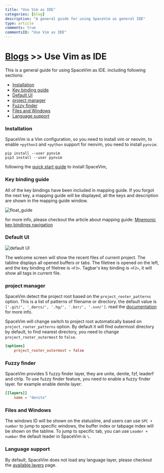 ```yaml
---
title: "Use Vim as IDE"
categories: [blog]
description: "A general guide for using SpaceVim as general IDE"
type: article
comments: true
commentsID: "Use Vim as IDE"
---
```


# [Blogs](../blog/) >> Use Vim as IDE

This is a general guide for using SpaceVim as IDE. including following sections:

<!-- vim-markdown-toc GFM -->

- [Installation](#installation)
- [Key binding guide](#key-binding-guide)
- [Default UI](#default-ui)
- [project manager](#project-manager)
- [Fuzzy finder](#fuzzy-finder)
- [Files and Windows](#files-and-windows)
- [Language support](#language-support)

<!-- vim-markdown-toc -->

### Installation

SpaceVim is a Vim configuration, so you need to install vim or neovim,
to enable `+python3` and `+python` support for neovim, you need to install `pynvim`:

```
pip install --user pynvim
pip3 install --user pynvim
```

following the [quick start guide](../quick-start-guide/) to install SpaceVim,

### Key binding guide

All of the key bindings have been included in mapping guide. If you forgot the next key,
a mapping guide will be displayed, all the keys and description are shown in the mapping guide window.

![float_guide](https://user-images.githubusercontent.com/13142418/89091735-5de96a00-d3de-11ea-85e1-b0fc64537836.gif)

for more info, please checkout the article about mapping guide: [Mnemonic key bindings navigation](../mnemonic-key-bindings-navigation/)

### Default UI

![default UI](https://user-images.githubusercontent.com/13142418/33804722-bc241f50-dd70-11e7-8dd8-b45827c0019c.png)

The welcome screen will show the recent files of current project.
The tabline displays all opened buffers or tabs. The filetree is opened on the left,
and the key binding of filetree is `<F3>`. Tagbar's key binding is `<F2>`, it will show all tags in current file.

### project manager

SpaceVim detect the project root based on the `project_rooter_patterns` option.
This is a list of patterns of filename or directory.
the default value is `['.git/', '_darcs/', '.hg/', '.bzr/', '.svn/']`.
read the [documentation](../documentation/#managing-projects) for more info.

SpaceVim will change switch to project root automatically based on `project_rooter_patterns` option.
By default it will find outermost directory by default, to find nearest directory,
you need to change `project_rooter_outermost` to `false`.

```toml
[options]
    project_rooter_outermost = false
```

### Fuzzy finder

SpaceVim provides 5 fuzzy finder layer, they are unite, denite, fzf, leaderf and ctrlp.
To use fuzzy finder feature, you need to enable a
fuzzy finder layer. for example enable denite layer:

```toml
[[layers]]
    name = "denite"
```

### Files and Windows

The windows ID will be shown on the statusline, and users can use `SPC + number` to jump to specific windows,
the buffer index or tabpage index will be shown on the tabline.
To jump to specific tab, you can use `Leader + number` the default leader in SpaceVim is `\`.

### Language support

By default, SpaceVim does not load any language layer, please checkout the [available layers](../layers/) page.

